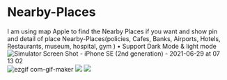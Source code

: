 # Nearby-Places
I am using map Apple to find the Nearby Places if you want and show pin and detail of place
Nearby-Places(policies, Cafes, Banks, Airports, Hotels, Restaurants, museum, hospital, gym )
    •	 Support Dark Mode & light mode 
![Simulator Screen Shot - iPhone SE (2nd generation) - 2021-06-29 at 07 13 02](https://user-images.githubusercontent.com/41602889/123740896-75a8c700-d8a9-11eb-8606-82417e8ccf19.png)
![ezgif com-gif-maker](https://user-images.githubusercontent.com/41602889/123740941-85c0a680-d8a9-11eb-92ad-01ef70bd8bee.gif)
<kbd><img src="(https://user-images.githubusercontent.com/41602889/123740896-75a8c700-d8a9-11eb-8606-82417e8ccf19.png)"></kbd> <kbd><img src="(https://user-images.githubusercontent.com/41602889/123740941-85c0a680-d8a9-11eb-92ad-01ef70bd8bee.gif)"></kbd>
